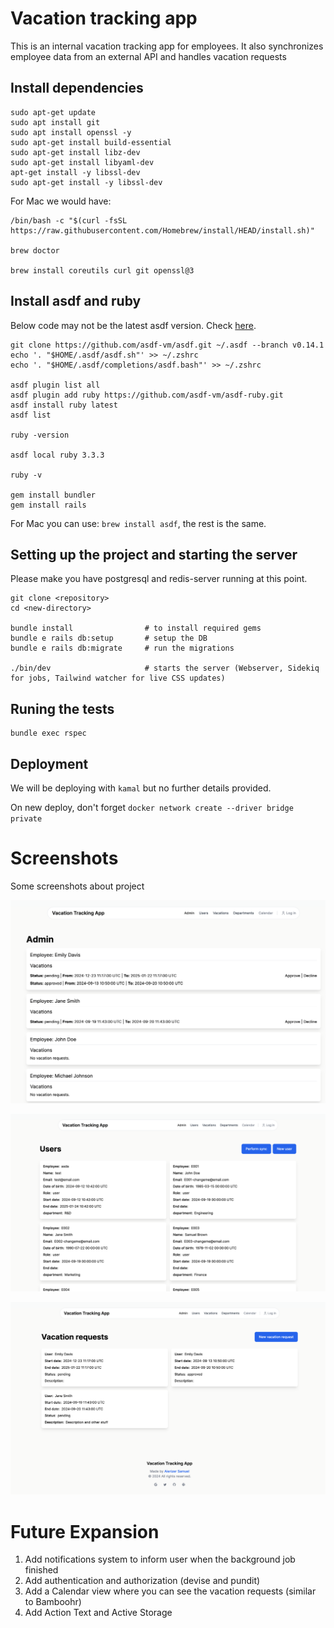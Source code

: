 # Vacation tracking app

This is an internal vacation tracking app for employees. It also synchronizes employee data from an external API and handles vacation requests

## Install dependencies

```
sudo apt-get update  
sudo apt install git
sudo apt install openssl -y
sudo apt-get install build-essential
sudo apt-get install libz-dev  
sudo apt-get install libyaml-dev
apt-get install -y libssl-dev
sudo apt-get install -y libssl-dev
```

For Mac we would have:

```
/bin/bash -c "$(curl -fsSL https://raw.githubusercontent.com/Homebrew/install/HEAD/install.sh)"

brew doctor

brew install coreutils curl git openssl@3
```


## Install asdf and ruby

Below code may not be the latest asdf version. Check <a href="https://asdf-vm.com/guide/getting-started.html#official-download">here</a>.

```
git clone https://github.com/asdf-vm/asdf.git ~/.asdf --branch v0.14.1
echo '. "$HOME/.asdf/asdf.sh"' >> ~/.zshrc
echo '. "$HOME/.asdf/completions/asdf.bash"' >> ~/.zshrc

asdf plugin list all
asdf plugin add ruby https://github.com/asdf-vm/asdf-ruby.git
asdf install ruby latest
asdf list

ruby -version

asdf local ruby 3.3.3

ruby -v

gem install bundler
gem install rails
```

For Mac you can use: `brew install asdf`, the rest is the same. 


## Setting up the project and starting the server

Please make you have postgresql and redis-server running at this point.

```
git clone <repository>
cd <new-directory>

bundle install                # to install required gems
bundle e rails db:setup       # setup the DB
bundle e rails db:migrate     # run the migrations

./bin/dev                     # starts the server (Webserver, Sidekiq for jobs, Tailwind watcher for live CSS updates)
```


## Runing the tests

```
bundle exec rspec
```


## Deployment

We will be deploying with `kamal` but no further details provided.
 
On new deploy, don't forget `docker network create --driver bridge private`


# Screenshots

Some screenshots about project

![Admin](./app/assets/images/screenshots/admin.png)

![Users](./app/assets/images/screenshots/users.png)

![Vacations](./app/assets/images/screenshots/vacations.png)


# Future Expansion

1. Add notifications system to inform user when the background job finished
2. Add authentication and authorization (devise and pundit)
3. Add a Calendar view where you can see the vacation requests (similar to Bamboohr)
4. Add Action Text and Active Storage
